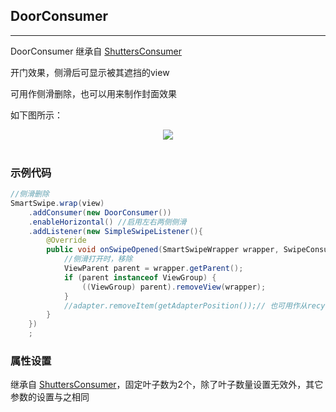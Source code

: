 ## DoorConsumer
---

DoorConsumer 继承自 [ShuttersConsumer][ShuttersConsumer]

开门效果，侧滑后可显示被其遮挡的view

可用作侧滑删除，也可以用来制作封面效果


如下图所示：


<div align=center><img src="/images/doorConsumer.gif"><br/><br/></div>

### 示例代码

```java
//侧滑删除
SmartSwipe.wrap(view)
    .addConsumer(new DoorConsumer())
    .enableHorizontal() //启用左右两侧侧滑
    .addListener(new SimpleSwipeListener(){
        @Override
        public void onSwipeOpened(SmartSwipeWrapper wrapper, SwipeConsumer consumer, int direction) {
        	//侧滑打开时，移除
            ViewParent parent = wrapper.getParent();
            if (parent instanceof ViewGroup) {
                ((ViewGroup) parent).removeView(wrapper);
            }
            //adapter.removeItem(getAdapterPosition());// 也可用作从recyclerView中移除该项
        }
    })
    ;
```


### 属性设置

继承自 [ShuttersConsumer][ShuttersConsumer]，固定叶子数为2个，除了叶子数量设置无效外，其它参数的设置与之相同







[公共属性]: /pages/consumers/common_settings.md
[ShuttersConsumer]: /pages/consumers/ShuttersConsumer.md